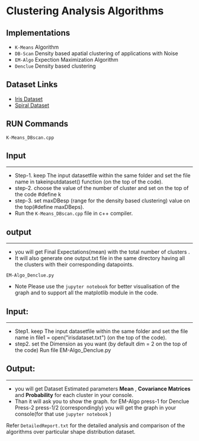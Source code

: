 # Clustering Analysis Algorithms
## Implementations
* ```K-Means``` Algorithm
* ```DB-Scan``` Density based apatial clustering of applications with Noise
* ```EM-Algo``` Expection Maximization Algorithm
* ```Denclue``` Density based clustering

## Dataset Links
* [Iris Dataset](https://archive.ics.uci.edu/ml/datasets/iris)
* [Spiral Dataset](https://github.com/milaan9/Clustering-Datasets)

## RUN Commands
```K-Means_DBscan.cpp```
## Input
------------
* Step-1. keep The input datasetfile within the same folder and set the file
name in takeinputdataset() function (on the top of the code).
* step-2. choose the value of the number of cluster and set on the top of the code
#define k 
* step-3. set maxDBesp (range for the density based clustering) value on the top(#define maxDBeps).
* Run the ```K-Means_DBscan.cpp``` file in c++ compiler.

## output
-----------------------
* you will get Final Expectations(mean) with the total number of clusters .
* It will also generate one output.txt file in the same
directory having all the clusters with their corresponding datapoints.

```EM-Algo_Denclue.py```
* Note Please use the ```jupyter notebook``` for better visualisation of the 
graph and to support all the matplotlib module in the code.
## Input:
--------------------
* Step1.  keep The input datasetfile within the same folder and set the file
name in file1 = open("irisdataset.txt") (on the top of the code).
* step2. set the Dimension as you want (by default dim = 2 on the top of the code)
Run file EM-Algo_Denclue.py
## Output:
---------------------------
* you will get Dataset Estimated parameters **Mean** , **Covariance Matrices** and **Probability** for each cluster in your console.
* Than it will ask you to show the graph.
for EM-Algo press-1
for Denclue Press-2
press-1/2 (correspondingly)
you will get the graph in your console(for that use ```jupyter notebook``` )

Refer ```DetailedReport.txt``` for the detailed analysis and comparison of the algorithms over particular shape distribution dataset.



